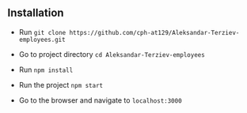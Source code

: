 ## Installation

- Run `git clone https://github.com/cph-at129/Aleksandar-Terziev-employees.git`

- Go to project directory `cd Aleksandar-Terziev-employees`

- Run `npm install`

- Run the project `npm start`

- Go to the browser and navigate to `localhost:3000`